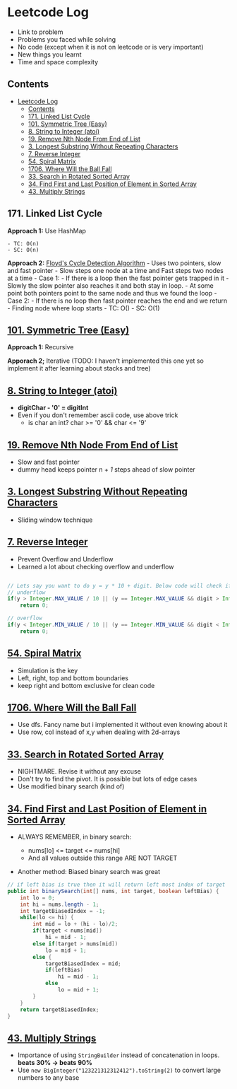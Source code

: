 # Leetcode Log

- Link to problem
- Problems you faced while solving
- No code (except when it is not on leetcode or is very important)
- New things you learnt
- Time and space complexity

## Contents

- [Leetcode Log](#leetcode-log)
  - [Contents](#contents)
  - [171. Linked List Cycle](#171-linked-list-cycle)
  - [101. Symmetric Tree (Easy)](#101-symmetric-tree-easy)
  - [8. String to Integer (atoi)](#8-string-to-integer-atoi)
  - [19. Remove Nth Node From End of List](#19-remove-nth-node-from-end-of-list)
  - [3. Longest Substring Without Repeating Characters](#3-longest-substring-without-repeating-characters)
  - [7. Reverse Integer](#7-reverse-integer)
  - [54. Spiral Matrix](#54-spiral-matrix)
  - [1706. Where Will the Ball Fall](#1706-where-will-the-ball-fall)
  - [33. Search in Rotated Sorted Array](#33-search-in-rotated-sorted-array)
  - [34. Find First and Last Position of Element in Sorted Array](#34-find-first-and-last-position-of-element-in-sorted-array)
  - [43. Multiply Strings](#43-multiply-strings)

## 171. Linked List Cycle

**Approach 1:** Use HashMap
  
    - TC: O(n)
    - SC: O(n)

**Approach 2:** [Floyd's Cycle Detection Algorithm](https://youtu.be/jcZtMh_jov0)
    - Uses two pointers, slow and fast pointer
    - Slow steps one node at a time and Fast steps two nodes at a time
    - Case 1:
      - If there is a loop then the fast pointer gets trapped in it
      - Slowly the slow pointer also reaches it and both stay in loop.
      - At some point both pointers point to the same node and thus we found the loop
    - Case 2:
      - If there is no loop then fast pointer reaches the end and we return
    - Finding node where loop starts
      - TC: O()
      - SC: O(1)

## [101. Symmetric Tree (Easy)](https://leetcode.com/problems/symmetric-tree/)

**Approach 1:** Recursive

**Apporach 2;** Iterative (TODO: I haven't implemented this one yet so implement it after learning about stacks and tree)

## [8. String to Integer (atoi)](https://leetcode.com/problems/string-to-integer-atoi/description/)

- **digitChar - '0' = digitInt**
- Even if you don't remember ascii code, use above trick
  - is char an int? char >= '0' && char <= '9'

## [19. Remove Nth Node From End of List](https://leetcode.com/problems/remove-nth-node-from-end-of-list)

- Slow and fast pointer
- dummy head keeps pointer n + *1* steps ahead of slow pointer

## [3. Longest Substring Without Repeating Characters](https://leetcode.com/problems/longest-substring-without-repeating-characters/description/)

- Sliding window technique

## [7. Reverse Integer](https://leetcode.com/problems/reverse-integer/description/)

- Prevent Overflow and Underflow
- Learned a lot about checking overflow and underflow

```java

// Lets say you want to do y = y * 10 + digit. Below code will check if integer over/underflow will happen
// underflow
if(y > Integer.MAX_VALUE / 10 || (y == Integer.MAX_VALUE && digit > Integer.MAX_VALUE % 10))
    return 0;

// overflow
if(y < Integer.MIN_VALUE / 10 || (y == Integer.MIN_VALUE && digit < Integer.MIN_VALUE % 10))
    return 0;

```

## [54. Spiral Matrix](https://leetcode.com/problems/spiral-matrix/description/)

- Simulation is the key
- Left, right, top and bottom boundaries
- keep right and bottom exclusive for clean code

## [1706. Where Will the Ball Fall](https://leetcode.com/problems/where-will-the-ball-fall/description)

- Use dfs. Fancy name but i implemented it without even knowing about it
- Use row, col instead of x,y when dealing with 2d-arrays

## [33. Search in Rotated Sorted Array](https://leetcode.com/problems/search-in-rotated-sorted-array/description/)

- NIGHTMARE. Revise it without any excuse
- Don't try to find the pivot. It is possible but lots of edge cases
- Use modified binary search (kind of)

## [34. Find First and Last Position of Element in Sorted Array](https://leetcode.com/problems/find-first-and-last-position-of-element-in-sorted-array/description/)

- ALWAYS REMEMBER, in binary search:
  - nums[lo] <= target <= nums[hi]
  - And all values outside this range ARE NOT TARGET

- Another method: Biased binary search was great

```java
// if left bias is true then it will return left most index of target
public int binarySearch(int[] nums, int target, boolean leftBias) {
    int lo = 0;
    int hi = nums.length - 1;
    int targetBiasedIndex = -1;
    while(lo <= hi) {
        int mid = lo + (hi - lo)/2;
        if(target < nums[mid])
            hi = mid - 1;
        else if(target > nums[mid])
            lo = mid + 1;
        else {
            targetBiasedIndex = mid;
            if(leftBias)
                hi = mid - 1;
            else
                lo = mid + 1;
        }
    }
    return targetBiasedIndex;
}
```

## [43. Multiply Strings](https://leetcode.com/problems/multiply-strings/submissions)

- Importance of using `StringBuilder` instead of concatenation in loops. **beats 30% -> beats 90%**
- Use `new BigInteger("123221312312412").toString(2)` to convert large numbers to any base

